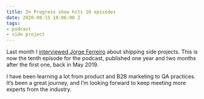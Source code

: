 ```yaml
---
title: In Progress show hits 10 episodes
date: 2020-08-15 18:06:00 Z
tags:
- podcast
- side project
---
```


Last month I [interviewed Jorge Ferreiro](https://inprogressshow.com/10-shipping-side-projects-with-jorge-ferreiro) about shipping side projects. This is now the tenth episode for the podcast, published one year and two months after the first one, back in May 2019.

I have been learning a lot from product and B2B marketing to QA practices. It’s been a great journey, and I’m looking forward to keep meeting more experts from the industry.
